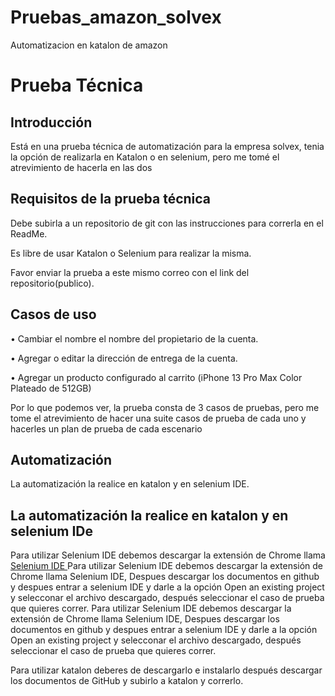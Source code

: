 # Pruebas_amazon_solvex
Automatizacion en katalon de amazon
# Prueba Técnica
## Introducción 
Está en una prueba técnica de automatización para la empresa solvex, tenia la opción de realizarla en Katalon o en selenium, pero me tomé el atrevimiento de hacerla en las dos

## Requisitos de la prueba técnica
Debe subirla a un repositorio de git con las instrucciones para correrla en el ReadMe.

Es libre de usar Katalon o Selenium para realizar la misma.

Favor enviar la prueba a este  mismo correo con el link del repositorio(publico).

## Casos de uso
• Cambiar el nombre el nombre del propietario de la cuenta.

• Agregar o editar la dirección de entrega de la cuenta.

• Agregar un producto configurado al carrito (iPhone 13 Pro Max Color Plateado de 512GB)

Por lo que podemos ver, la prueba consta de 3 casos de pruebas, pero me tome el atrevimiento de hacer una suite casos de prueba de cada uno y hacerles un plan de prueba de cada escenario 

## Automatización 
La automatización la realice en katalon y en selenium IDE.
## La automatización la realice en katalon y en selenium IDe
Para utilizar Selenium IDE debemos descargar la extensión de Chrome llama [Selenium IDE ](http://https://chrome.google.com/webstore/detail/selenium-ide/mooikfkahbdckldjjndioackbalphokd "Selenium IDE ") Para utilizar Selenium IDE debemos descargar la extensión de Chrome llama Selenium IDE, Despues descargar los documentos en github y despues entrar a selenium IDE y darle a la opción  Open an existing project y selecconar el archivo descargado, después seleccionar el caso de prueba que quieres correr.
Para utilizar Selenium IDE debemos descargar la extensión de Chrome llama Selenium IDE, Despues descargar los documentos en github y despues entrar a selenium IDE y darle a la opción  Open an existing project y selecconar el archivo descargado, después seleccionar el caso de prueba que quieres correr.

Para utilizar katalon deberes de descargarlo e instalarlo después descargar los documentos de GitHub y subirlo a katalon y correrlo.


